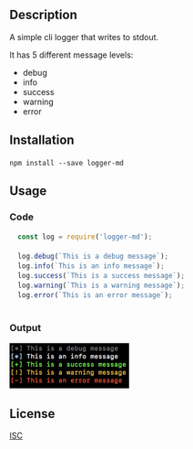 ## Description

A simple cli logger that writes to stdout.

It has 5 different message levels:

  * debug
  * info
  * success
  * warning
  * error

## Installation

```npm install --save logger-md```

## Usage

### Code

```javascript
  const log = require('logger-md');
  
  log.debug(`This is a debug message`);
  log.info(`This is an info message`);
  log.success(`This is a success message`);
  log.warning(`This is a warning message`);
  log.error(`This is an error message`);
  
```

### Output

<img src="./images/logger-md-demo.png" width=210 height=79>

## License

[ISC](https://spdx.org/licenses/ISC)